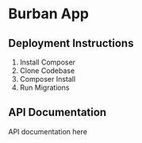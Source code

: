 # Burban App

## Deployment Instructions
1. Install Composer
2. Clone Codebase
3. Composer Install
4. Run Migrations

## API Documentation
API documentation here
